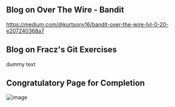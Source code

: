 ## Blog on Over The Wire - Bandit
https://medium.com/@kurtsony16/bandit-over-the-wire-lvl-0-20-e207240368a7

## Blog on Fracz's Git Exercises
dummy text

## Congratulatory Page for Completion
![image](https://github.com/user-attachments/assets/9c0edfd0-79d1-4f0c-86a3-76f8251f0e4c)

